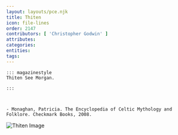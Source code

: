 ```yaml
---
layout: layouts/pce.njk
title: Thiten
icon: file-lines
order: 2147
contributors: [ 'Christopher Godwin' ]
attributes:
categories:
entities:
tags:
---
```

``` tab [group1:Info]
::: magazinestyle
Thiten See Morgan.

:::
```
``` tab [group1:Attributes]
```
``` tab [group1:Entities]
```
``` tab [group1:Sources]
- Monaghan, Patricia. The Encyclopedia of Celtic Mythology and Folklore. Checkmark Books, 2008.
```
![Thiten Image]([None])
